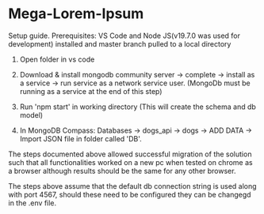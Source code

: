 # Mega-Lorem-Ipsum
Setup guide.
Prerequisites: VS Code and Node JS(v19.7.0 was used for development) installed and master branch pulled to a local directory

1. Open folder in vs code
2. Download & install mongodb community server -> complete -> install as a service -> run service as a network service user. (MongoDb must be 
   running as a service at the end of this step)

3. Run 'npm start' in working directory (This will create the schema and db model)
4. In MongoDB Compass: Databases -> dogs_api -> dogs -> ADD DATA -> Import JSON file in folder called 'DB'.

The steps documented above allowed successful migration of the solution such that all functionalities worked on a new pc when tested on chrome as 
a browser although results should be the same for any other browser.

The steps above assume that the default db connection string is used along with port 4567, should these need to be configured they can be changegd in the .env file.
